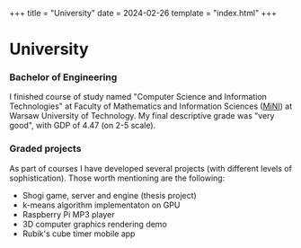 +++
title = "University"
date = 2024-02-26
template = "index.html"
+++

# University
### Bachelor of Engineering
I finished course of study named "Computer Science and Information Technologies" at Faculty of Mathematics and Information Sciences ([MiNI](https://ww2.mini.pw.edu.pl/)) at Warsaw University of Technology. My final descriptive grade was "very good", with GDP of 4.47 (on 2-5 scale).

### Graded projects
As part of courses I have developed several projects (with different levels of sophistication). Those worth mentioning are the following:
- Shogi game, server and engine (thesis project)
- k-means algorithm implementaton on GPU
- Raspberry Pi MP3 player
- 3D computer graphics rendering demo
- Rubik's cube timer mobile app
